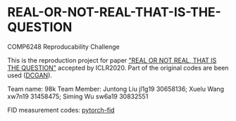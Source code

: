 # REAL-OR-NOT-REAL-THAT-IS-THE-QUESTION
COMP6248 Reproducability Challenge

This is the reproduction project for paper ["REAL OR NOT REAL, THAT IS THE QUESTION"](https://openreview.net/forum?id=B1lPaCNtPB) accepted by ICLR2020. Part of the original codes are been used ([DCGAN](https://github.com/GerardLiu96/RealnessGAN/blob/master/model/DCGAN_model.py)).

Team name: 98k
Team Member: Juntong Liu jl1g19 30658136; Xuelu Wang xw7n19 31458475; Siming Wu sw6a19 30832551

FID measurement codes: [pytorch-fid](https://github.com/mseitzer/pytorch-fid)
